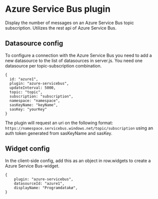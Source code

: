# Azure Service Bus plugin

Display the number of messages on an Azure Service Bus topic subscription.
Utilizes the rest api of Azure Service Bus.

## Datasource config

To configure a connection with the Azure Service Bus you need to add a new datasource to the list of datasources in server.js.
You need one datasource per topic-subscription combination.

```
{
  id: "azure1",
  plugin: "azure-servicebus",
  updateInterval: 5000,
  topic: "topic",
  subscription: "subscription",
  namespace: "namespace",
  sasKeyName: "keyName",
  sasKey: "yourKey"
}
```

The plugin will request an uri on the following format: `https://namespace.servicebus.windows.net/topic/subscription` using an auth token generated from sasKeyName and sasKey.

## Widget config

In the client-side config, add this as an object in row.widgets to create a Azure Service Bus-widget.

```
{
    plugin: "azure-servicebus",
    datasourceId: "azure1",
    displayName: "Programdatakø",
}
```
